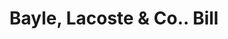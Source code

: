 ---
doi: 10.7916/D8Z339Q1
date_other: '1916'
date_other_textual: '1916'
form: printed ephemera
genre:
- Invoices
name:
- Bayle, Lacoste & Co.
object_in_context_url: https://biggert.cul.columbia.edu/items/view/ave_biggert_00020
subject_hierarchical_geographic:
- San Francisco, California, United States
subject_name:
- Bayle, Lacoste & Co.
title: Bayle, Lacoste & Co.. Bill
sort_title: Bayle, Lacoste & Co.. Bill
call_number: ave_biggert_00020
coordinates:
- 37.78333333333333,-122.41666666666667
pid: ave_biggert_00020
identifiers: ave_biggert_00020
thumbnail: https://derivativo-3.library.columbia.edu/iiif/2/ldpd:343030/full/!256,256/0/native.jpg
permalink: "/biggert/ave_biggert_00020/"
layout: iiif-image-page
---